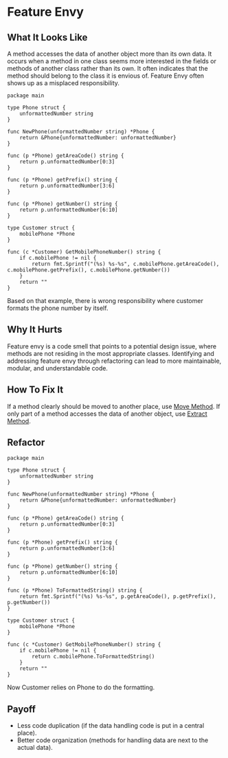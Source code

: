 # Feature Envy

## What It Looks Like

A method accesses the data of another object more than its own data. It occurs when a method in one class seems more interested in the fields or methods of another class rather than its own. It often indicates that the method should belong to the class it is envious of. Feature Envy often shows up as a misplaced responsibility.


```
package main

type Phone struct {
	unformattedNumber string
}

func NewPhone(unformattedNumber string) *Phone {
	return &Phone{unformattedNumber: unformattedNumber}
}

func (p *Phone) getAreaCode() string {
	return p.unformattedNumber[0:3]
}

func (p *Phone) getPrefix() string {
	return p.unformattedNumber[3:6]
}

func (p *Phone) getNumber() string {
	return p.unformattedNumber[6:10]
}

type Customer struct {
	mobilePhone *Phone
}

func (c *Customer) GetMobilePhoneNumber() string {
	if c.mobilePhone != nil {
		return fmt.Sprintf("(%s) %s-%s", c.mobilePhone.getAreaCode(), c.mobilePhone.getPrefix(), c.mobilePhone.getNumber())
	}
	return ""
}
```
Based on that example, there is wrong responsibility where customer formats the phone number by itself.

## Why It Hurts

Feature envy is a code smell that points to a potential design issue, where methods are not residing in the most appropriate classes. Identifying and addressing feature envy through refactoring can lead to more maintainable, modular, and understandable code.

## How To Fix It

If a method clearly should be moved to another place, use [Move Method](.././../2.%20refactorings/move-method.md).
If only part of a method accesses the data of another object, use [Extract Method](.././../2.%20refactorings/extract-method.md).

## Refactor

```
package main

type Phone struct {
	unformattedNumber string
}

func NewPhone(unformattedNumber string) *Phone {
	return &Phone{unformattedNumber: unformattedNumber}
}

func (p *Phone) getAreaCode() string {
	return p.unformattedNumber[0:3]
}

func (p *Phone) getPrefix() string {
	return p.unformattedNumber[3:6]
}

func (p *Phone) getNumber() string {
	return p.unformattedNumber[6:10]
}

func (p *Phone) ToFormattedString() string {
	return fmt.Sprintf("(%s) %s-%s", p.getAreaCode(), p.getPrefix(), p.getNumber())
}

type Customer struct {
	mobilePhone *Phone
}

func (c *Customer) GetMobilePhoneNumber() string {
	if c.mobilePhone != nil {
		return c.mobilePhone.ToFormattedString()
	}
	return ""
}
```
Now Customer relies on Phone to do the formatting.

## Payoff
- Less code duplication (if the data handling code is put in a central place).
- Better code organization (methods for handling data are next to the actual data).